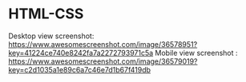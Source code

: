 # HTML-CSS

Desktop view screenshot: https://www.awesomescreenshot.com/image/36578951?key=41224ce740e8242fa7a2272793971c5a
Mobile view screenshot : https://www.awesomescreenshot.com/image/36579019?key=c2d1035a1e89c6a7c46e7d1b67f419db
